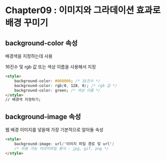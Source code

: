 # Chapter09 : 이미지와 그라데이션 효과로 배경 꾸미기

##  background-color 속성

배경색을 지정하는데 사용

16진수 및 rgb 값 또는 색상 이름을 사용해서 지정

```html
<style>
	background-color: #008000; /* 16진수 */
    background-color: rgb(0, 128, 0); /* rgb 값 */
    background-color: green; /* 색상 이름 */
</style>
// 배경색 지정하기;
```

## background-image 속성

웹 배경 이미지를 넣을때 가장 기본적으로 알아둘 속성

```html
<style>
	background-image: url('이미지 파일 경로 및 url')
    /* 허용 가능 이미지파일 형식 : jpg, gif, png */
</style>
```

